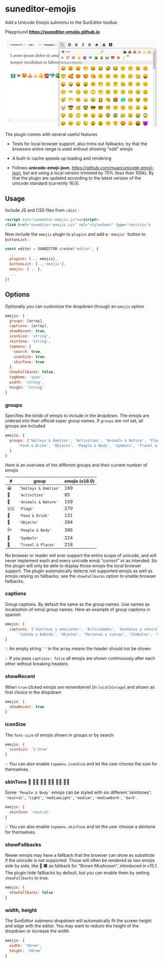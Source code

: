 # suneditor-emojis

Add a Unicode Emojis submenu to the SunEditor toolbar.

Playground **https://suneditor-emojis.github.io**

![SunEditor Emojis plugin](assets/sample.png)

The plugin comes with several useful features 

- Tests for local browser support, also trims out fallbacks; by that the browsers entire range is used 
without showing "odd" emojis

- A built-in cache speeds up loading and rendering 

- Follows <b>unicode-emoji-json</b>, <a href="https://github.com/muan/unicode-emoji-json">https://github.com/muan/unicode-emoji-json</a>, 
but are using a local version trimmed by 75% (less than 100k). By that the plugin are updated according to the latest version of the unicode standard (currently 16.0). 

## Usage
Include JS and CSS files from ```/dist``` :
```html
<script src="suneditor-emojis.js"></script>
<link href="suneditor-emojis.css" rel="stylesheet" type="text/css">
```
Now include the ```emojis``` plugin to ```plugins``` and add a ```'emojis'``` button to ```buttonList``` : 
```javascript
const editor = SUNEDITOR.create('editor', {
  ...     
  plugins: [.., emojis],
  buttonList: [..,'emojis'],
  emojis: { .. },
  ...
})  
```

## Options
Optionally you can customise the dropdown through an ```emojis``` option
```javascript
emojis: {
  groups: [array],
  captions: [array],
  showRecent: true,
  iconSize: 'string',
  skinTone: 'string',
  topmenu: {
    search: true,
    iconSize: true,
    skinTone: true
  },
  showFallbacks: false,
  tagName: 'span',
  width: 'string',
  height: 'string'
}
```

### groups

Specifies the kinds of emojis to include in the dropdown. The emojis are ordered into their official super 
group names. If ```groups``` are not set, all groups are included

```javascript
emojis: {
  groups: ['Smileys & Emotion', 'Activities', 'Animals & Nature', 'Flags', 
      'Food & Drink', 'Objects', 'People & Body', 'Symbols', 'Travel & Places']
  }       
}
```
Here is an overview of the different groups and their current number of emojis 

| # | group | emojis (v16.0)
--- | --- | --- | 
😀 | ```'Smileys & Emotion'``` | 169
🎯 | ```'Activities'``` | 85
🦓 | ```'Animals & Nature'``` | 159
🇩🇰 | ```'Flags'``` | 270
🍷 | ```'Food & Drink'``` | 131
👑 | ```'Objects'``` | 264
👍 | ```'People & Body'``` | 386
🚫 | ```'Symbols'``` | 224
🚀 | ```'Travel & Places'``` | 218

No browser or reader will ever support the entire scope of unicode, and will never implement
each and every unicode emoji <q><em>correct</em></q> or as intended. So the plugin will only be able 
to display those emojis the local browser support. The plugin automatically detects
not supported emojis as well as emojis relying on fallbacks; see the ```showFallbacks``` option to enable browser fallbacks.

### captions
Group captions. By default the same as the group names. Use names as localization of emoji group names. Here an example of group captions in spanish 
```javascript
emojis: {
  captions: ['Sonrisas y emociones', 'Actividades', 'Animales y naturaleza', 'Banderas',	
      'Comida y bebida', 'Objetos', 'Personas y cuerpo', 'Símbolos', 'Viajes y lugares']
}
```
💡 An empty string ```''``` in the array means the header should not be shown

💡 If you pass ```captions: false``` all emojis are shown continuously after each other without breaking headers

### showRecent
When ```true``` clicked emojis are remembered (in ```localStorage```) and shown as first choice in the dropdown

```javascript
emojis: {
  showRecent: true
}
```

### iconSize
The ```font-size``` of emojis shown in groups or by search

```javascript
emojis: {
  iconSize: '1.5rem'
}
```

💡 You can also enable ```topmenu.iconSize``` and let the user choose the size for themselves.

### skinTone 🖖 🖖🏻 🖖🏼 🖖🏽 🖖🏾 🖖🏿
Some ```'People & Body'``` emojis can be styled with six different 'skintones': 
```'neutral'```, ```'light'```, ```'mediumLight'```, ```'medium'```, ```'mediumDark'```, 
```'dark'```. 

```javascript
emojis: {
  skinTone: 'neutral'
}
```

💡 You can also enable ```topmenu.skinTone``` and let the user choose a skintone for themselves.

### showFallbacks
Newer emojis may have a fallback that the browser can show as substitute if the unicode is not supported.
Those will often be rendered as two emojis side by side, like 🍄 🟫 as fallback for 
"Brown Mushroom", introduced in v15.1. The plugin hide fallbacks by default, but you can enable them by setting ```showFallbacks``` to true.

```javascript
emojis: {
  showFallbacks: false
}
```

### width, height
The SunEditor submenu dropdown will automatically fit the screen height and edge with the editor. 
You may want to reduce the height of the dropdown or increase the width. 

```javascript
emojis: {
  width: '50rem',
  height: '30rem'
}
```
